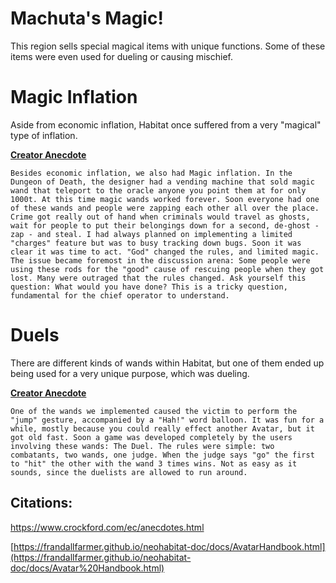 # Machuta's Magic!

This region sells special magical items with unique functions. Some of these items were even used for dueling or causing mischief.

# Magic Inflation
Aside from economic inflation, Habitat once suffered from a very "magical" type of inflation.

**[Creator Anecdote](https://www.crockford.com/ec/anecdotes.html#Inflation)**
~~~~
Besides economic inflation, we also had Magic inflation. In the Dungeon of Death, the designer had a vending machine that sold magic wand that teleport to the oracle anyone you point them at for only 1000t. At this time magic wands worked forever. Soon everyone had one of these wands and people were zapping each other all over the place. Crime got really out of hand when criminals would travel as ghosts, wait for people to put their belongings down for a second, de-ghost - zap - and steal. I had always planned on implementing a limited "charges" feature but was to busy tracking down bugs. Soon it was clear it was time to act. "God" changed the rules, and limited magic. The issue became foremost in the discussion arena: Some people were using these rods for the "good" cause of rescuing people when they got lost. Many were outraged that the rules changed. Ask yourself this question: What would you have done? This is a tricky question, fundamental for the chief operator to understand.
~~~~

# Duels

There are different kinds of wands within Habitat, but one of them ended up being used for a very unique purpose, which was dueling.

**[Creator Anecdote](https://www.crockford.com/ec/anecdotes.html#Duels)**
~~~~
One of the wands we implemented caused the victim to perform the "jump" gesture, accompanied by a "Hah!" word balloon. It was fun for a while, mostly because you could really effect another Avatar, but it got old fast. Soon a game was developed completely by the users involving these wands: The Duel. The rules were simple: two combatants, two wands, one judge. When the judge says "go" the first to "hit" the other with the wand 3 times wins. Not as easy as it sounds, since the duelists are allowed to run around.
~~~~

## Citations:
https://www.crockford.com/ec/anecdotes.html

[https://frandallfarmer.github.io/neohabitat-doc/docs/AvatarHandbook.html](https://frandallfarmer.github.io/neohabitat-doc/docs/Avatar%20Handbook.html)
